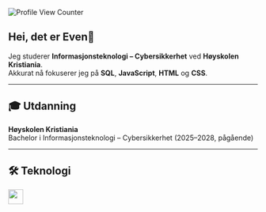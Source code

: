 ![Profile View Counter](https://komarev.com/ghpvc/?username=even054)

## Hei, det er Even👋

Jeg studerer **Informasjonsteknologi – Cybersikkerhet** ved **Høyskolen Kristiania**.  
Akkurat nå fokuserer jeg på **SQL**, **JavaScript**, **HTML** og **CSS**.

---

## 🎓 Utdanning
**Høyskolen Kristiania**  
Bachelor i Informasjonsteknologi – Cybersikkerhet (2025–2028, pågående)

---

## 🛠 Teknologi
<p align="left">
  <img src="https://skillicons.dev/icons?i=html,css,javascript,mysql,vscode" height="30" />
</p>

